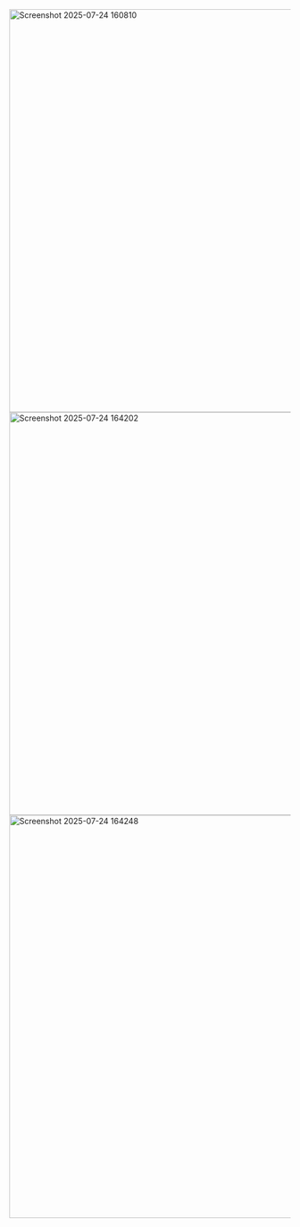 <img width="1382" height="722" alt="Screenshot 2025-07-24 160810" src="https://github.com/user-attachments/assets/58ed100a-25f2-41cc-b273-256b5f7f2689" />

<img width="1382" height="722" alt="Screenshot 2025-07-24 164202" src="https://github.com/user-attachments/assets/9d7cdb4a-2d0c-45a2-bd33-2c917c24e56c" />

<img width="1382" height="722" alt="Screenshot 2025-07-24 164248" src="https://github.com/user-attachments/assets/dbb11063-f3ad-4446-b628-555d851a78b9" />
